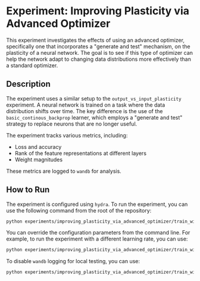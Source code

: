 # Experiment: Improving Plasticity via Advanced Optimizer

This experiment investigates the effects of using an advanced optimizer, specifically one that incorporates a "generate and test" mechanism, on the plasticity of a neural network. The goal is to see if this type of optimizer can help the network adapt to changing data distributions more effectively than a standard optimizer.

## Description

The experiment uses a similar setup to the `output_vs_input_plasticity` experiment. A neural network is trained on a task where the data distribution shifts over time. The key difference is the use of the `basic_continous_backprop` learner, which employs a "generate and test" strategy to replace neurons that are no longer useful.

The experiment tracks various metrics, including:
- Loss and accuracy
- Rank of the feature representations at different layers
- Weight magnitudes

These metrics are logged to `wandb` for analysis.

## How to Run

The experiment is configured using `hydra`. To run the experiment, you can use the following command from the root of the repository:

```bash
python experiments/improving_plasticity_via_advanced_optimizer/train_with_improved_optimizer.py
```

You can override the configuration parameters from the command line. For example, to run the experiment with a different learning rate, you can use:

```bash
python experiments/improving_plasticity_via_advanced_optimizer/train_with_improved_optimizer.py learner.step_size=0.001
```

To disable `wandb` logging for local testing, you can use:

```bash
python experiments/improving_plasticity_via_advanced_optimizer/train_with_improved_optimizer.py use_wandb=False
```
